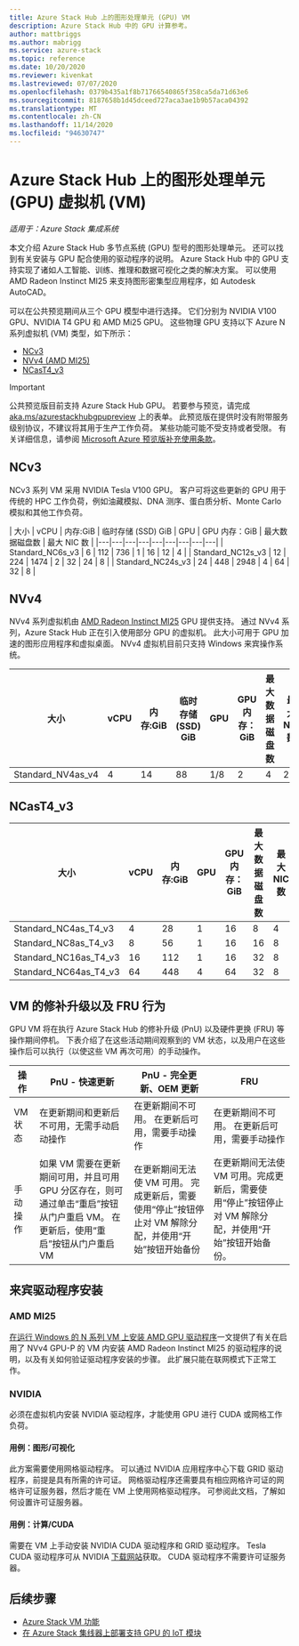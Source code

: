 ```yaml
---
title: Azure Stack Hub 上的图形处理单元 (GPU) VM
description: Azure Stack Hub 中的 GPU 计算参考。
author: mattbriggs
ms.author: mabrigg
ms.service: azure-stack
ms.topic: reference
ms.date: 10/20/2020
ms.reviewer: kivenkat
ms.lastreviewed: 07/07/2020
ms.openlocfilehash: 0379b435a1f8b71766540865f358ca5da71d63e6
ms.sourcegitcommit: 8187658b1d45dceed727aca3ae1b9b57aca04392
ms.translationtype: MT
ms.contentlocale: zh-CN
ms.lasthandoff: 11/14/2020
ms.locfileid: "94630747"
---
```

# <a name="graphics-processing-unit-gpu-virtual-machine-vm-on-azure-stack-hub"></a>Azure Stack Hub 上的图形处理单元 (GPU) 虚拟机 (VM)

*适用于：Azure Stack 集成系统*

本文介绍 Azure Stack Hub 多节点系统 (GPU) 型号的图形处理单元。 还可以找到有关安装与 GPU 配合使用的驱动程序的说明。 Azure Stack Hub 中的 GPU 支持实现了诸如人工智能、训练、推理和数据可视化之类的解决方案。 可以使用 AMD Radeon Instinct MI25 来支持图形密集型应用程序，如 Autodesk AutoCAD。

可以在公共预览期间从三个 GPU 模型中进行选择。 它们分别为 NVIDIA V100 GPU、NVIDIA T4 GPU 和 AMD Mi25 GPU。 这些物理 GPU 支持以下 Azure N 系列虚拟机 (VM) 类型，如下所示：
- [NCv3](/azure/virtual-machines/ncv3-series)
- [NVv4 (AMD MI25)](/azure/virtual-machines/nvv4-series)
- [NCasT4_v3](/azure/virtual-machines/nct4-v3-series)

> [!IMPORTANT]  
> 公共预览版目前支持 Azure Stack Hub GPU。 若要参与预览，请完成 [aka.ms/azurestackhubgpupreview](https://aka.ms/azurestackhubgpupreview) 上的表单。
> 此预览版在提供时没有附带服务级别协议，不建议将其用于生产工作负荷。 某些功能可能不受支持或者受限。
> 有关详细信息，请参阅 [Microsoft Azure 预览版补充使用条款](https://azure.microsoft.com/support/legal/preview-supplemental-terms/)。

## <a name="ncv3"></a>NCv3

NCv3 系列 VM 采用 NVIDIA Tesla V100 GPU。 客户可将这些更新的 GPU 用于传统的 HPC 工作负荷，例如油藏模拟、DNA 测序、蛋白质分析、Monte Carlo 模拟和其他工作负荷。 

| 大小 | vCPU | 内存:GiB | 临时存储 (SSD) GiB | GPU | GPU 内存：GiB | 最大数据磁盘数 | 最大 NIC 数 |
|---|---|---|---|---|---|---|---|---|
| Standard_NC6s_v3    | 6  | 112 | 736  | 1 | 16 | 12 | 4 |
| Standard_NC12s_v3   | 12 | 224 | 1474 | 2 | 32 | 24 | 8 |
| Standard_NC24s_v3   | 24 | 448 | 2948 | 4 | 64 | 32 | 8 |

## <a name="nvv4"></a>NVv4

NVv4 系列虚拟机由 [AMD Radeon Instinct MI25](https://www.amd.com/en/products/professional-graphics/instinct-MI25) GPU 提供支持。 通过 NVv4 系列，Azure Stack Hub 正在引入使用部分 GPU 的虚拟机。 此大小可用于 GPU 加速的图形应用程序和虚拟桌面。 NVv4 虚拟机目前只支持 Windows 来宾操作系统。 

| 大小 | vCPU | 内存:GiB | 临时存储 (SSD) GiB | GPU | GPU 内存：GiB | 最大数据磁盘数 | 最大 NIC 数 | 
| --- | --- | --- | --- | --- | --- | --- | --- |   
| Standard_NV4as_v4 |4 |14 |88 | 1/8 | 2 | 4 | 2 | 

## <a name="ncast4_v3"></a>NCasT4_v3

| 大小 | vCPU | 内存:GiB | GPU | GPU 内存：GiB | 最大数据磁盘数 | 最大 NIC 数 | 
| --- | --- | --- | --- | --- | --- | --- |
| Standard_NC4as_T4_v3 |4 |28 | 1 | 16 | 8 | 4 | 
| Standard_NC8as_T4_v3 |8 |56 | 1 | 16 | 16 | 8 | 
| Standard_NC16as_T4_v3 |16 |112 | 1 | 16 | 32 | 8 | 
| Standard_NC64as_T4_v3 |64 |448 | 4 | 64 | 32 | 8 |

## <a name="patch-and-update-fru-behavior-of-vms"></a>VM 的修补升级以及 FRU 行为 

GPU VM 将在执行 Azure Stack Hub 的修补升级 (PnU) 以及硬件更换 (FRU) 等操作期间停机。 下表介绍了在这些活动期间观察到的 VM 状态，以及用户在这些操作后可以执行（以使这些 VM 再次可用）的手动操作。 

| 操作 | PnU - 快速更新 | PnU - 完全更新、OEM 更新 | FRU | 
| --- | --- | --- | --- | 
| VM 状态  | 在更新期间和更新后不可用，无需手动启动操作 | 在更新期间不可用。 在更新后可用，需要手动操作 | 在更新期间不可用。 在更新后可用，需要手动操作| 
| 手动操作 | 如果 VM 需要在更新期间可用，并且可用 GPU 分区存在，则可通过单击“重启”按钮从门户重启 VM。 在更新后，使用“重启”按钮从门户重启 VM | 在更新期间无法使 VM 可用。 完成更新后，需要使用“停止”按钮停止对 VM 解除分配，并使用“开始”按钮开始备份 | 在更新期间无法使 VM 可用。完成更新后，需要使用“停止”按钮停止对 VM 解除分配，并使用“开始”按钮开始备份。| 

## <a name="guest-driver-installation"></a>来宾驱动程序安装

### <a name="amd-mi25"></a>AMD MI25

[在运行 Windows 的 N 系列 VM 上安装 AMD GPU 驱动程序](/azure/virtual-machines/windows/n-series-amd-driver-setup)一文提供了有关在启用了 NVv4 GPU-P 的 VM 内安装 AMD Radeon Instinct MI25 的驱动程序的说明，以及有关如何验证驱动程序安装的步骤。 此扩展只能在联网模式下正常工作。

### <a name="nvidia"></a>NVIDIA

必须在虚拟机内安装 NVIDIA 驱动程序，才能使用 GPU 进行 CUDA 或网格工作负荷。

#### <a name="use-case-graphicsvisualization"></a>用例：图形/可视化

此方案需要使用网格驱动程序。 可以通过 NVIDIA 应用程序中心下载 GRID 驱动程序，前提是具有所需的许可证。 网格驱动程序还需要具有相应网格许可证的网格许可证服务器，然后才能在 VM 上使用网格驱动程序。 可参阅此文档，了解如何设置许可证服务器。

#### <a name="use-case-computecuda"></a>用例：计算/CUDA

需要在 VM 上手动安装 NVIDIA CUDA 驱动程序和 GRID 驱动程序。 Tesla CUDA 驱动程序可从 NVIDIA [下载网站](https://www.nvidia.com/Download/index.aspx)获取。 CUDA 驱动程序不需要许可证服务器。

## <a name="next-steps"></a>后续步骤

- [Azure Stack VM 功能](azure-stack-vm-considerations.md)  
- [在 Azure Stack 集线器上部署支持 GPU 的 IoT 模块](gpu-deploy-sample-module.md)

